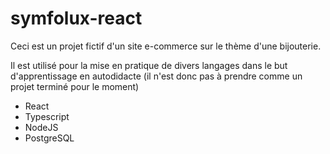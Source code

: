 # symfolux-react

Ceci est un projet fictif d'un site e-commerce sur le thème d'une bijouterie.

Il est utilisé pour la mise en pratique de divers langages dans le but d'apprentissage en autodidacte (il n'est donc pas à prendre comme un projet terminé pour le moment)

- React
- Typescript
- NodeJS 
- PostgreSQL
